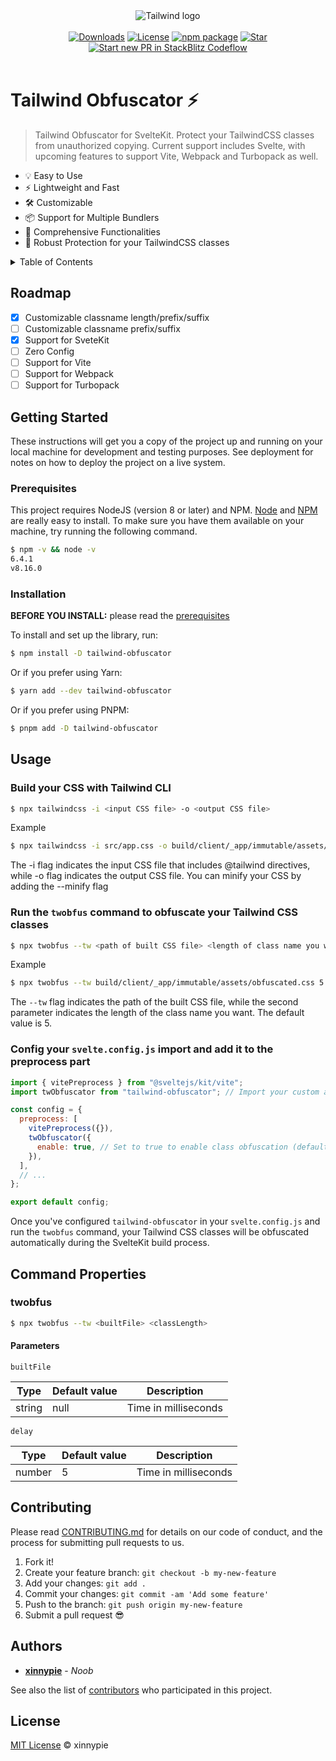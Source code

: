 <div align="center">
    <img src="https://m1r.ai/9/c33f3.png" alt="Tailwind logo">
</div>
<br/>
<div align="center">
  <!-- Downloads Permonth -->
  <a href="https://npmjs.org/package/tailwind-obfuscator"><img src="https://img.shields.io/npm/dm/tailwind-obfuscator.svg" alt="Downloads"></a>
  <a href="LICENSE.md"><img src="https://img.shields.io/github/license/xinnypie/tailwind-obfuscator" alt="License"></a>
  <a href="https://npmjs.com/package/tailwind-obfuscator"><img src="https://img.shields.io/npm/v/tailwind-obfuscator.svg" alt="npm package"></a>
  <a href="https://github.com/xinnypie/tailwind-obfuscator">
    <img src="https://badgen.net/github/stars/xinnypie/tailwind-obfuscator" alt="Star">
  </a>
  <a href="https://pr.new/xinnypie/tailwind-obfuscato"><img src="https://developer.stackblitz.com/img/start_pr_dark_small.svg" alt="Start new PR in StackBlitz Codeflow"></a>
</div>
<br/>

# Tailwind Obfuscator ⚡

> Tailwind Obfuscator for SvelteKit. Protect your TailwindCSS classes from unauthorized copying. Current support includes Svelte, with upcoming features to support Vite, Webpack and Turbopack as well.

- 💡 Easy to Use
- ⚡️ Lightweight and Fast
- 🛠️ Customizable
- 📦 Support for Multiple Bundlers
- 🔩 Comprehensive Functionalities
- 🔑 Robust Protection for your TailwindCSS classes



<details>
<summary>Table of Contents</summary>
<ol>
  <li>
    <a href="#getting-started">Getting Started</a>
    <ul>
      <li><a href="#prerequisites">Prerequisites</a></li>
      <li><a href="#installation">Installation</a></li>
    </ul>
  </li>
  <li><a href="#roadmap">Roadmap</a></li>
  <li>
    <a href="#usage">Usage</a>
    <ul>
      <li><a href="#build-your-css-with-tailwind-cli">Build your CSS with Tailwind CLI</a></li>
      <li><a href="#run-the-twobfus-command-to-obfuscate-your-tailwind-css-classes">Obfuscate TailwindCSS classes</a></li>
      <li><a href="#config-your-svelteconfigjs-import-and-add-it-to-the-preprocess-part">Config Svelte Project</a></li>
    </ul>
  </li>
  <li>
  <a href="#command-properties">Command Properties</a>
    <ul>
      <li>
      <a href="#twobfus">twobfus</a>
        <ul>
          <li><a href="#parameters">Parameters</a></li>
        </ul>
      </li>
    </ul>
  </li>
  <li><a href="#contributing">Contributing</a></li>
  <li><a href="#license">License</a></li>
  <li><a href="#authors">Authors</a></li>
</ol>
</details>

## Roadmap

- [x] Customizable classname length/prefix/suffix
- [ ] Customizable classname prefix/suffix
- [x] Support for SveteKit
- [ ] Zero Config
- [ ] Support for Vite
- [ ] Support for Webpack
- [ ] Support for Turbopack

## Getting Started

These instructions will get you a copy of the project up and running on your local machine for development and testing purposes. See deployment for notes on how to deploy the project on a live system.

### Prerequisites

This project requires NodeJS (version 8 or later) and NPM.
[Node](http://nodejs.org/) and [NPM](https://npmjs.org/) are really easy to install.
To make sure you have them available on your machine,
try running the following command.

```sh
$ npm -v && node -v
6.4.1
v8.16.0
```

### Installation

**BEFORE YOU INSTALL:** please read the [prerequisites](#prerequisites)

To install and set up the library, run:

```sh
$ npm install -D tailwind-obfuscator
```

Or if you prefer using Yarn:

```sh
$ yarn add --dev tailwind-obfuscator
```

Or if you prefer using PNPM:

```sh
$ pnpm add -D tailwind-obfuscator
```

## Usage

### Build your CSS with Tailwind CLI

```sh
$ npx tailwindcss -i <input CSS file> -o <output CSS file>
```

Example

```sh
$ npx tailwindcss -i src/app.css -o build/client/_app/immutable/assets/obfuscated.css
```

The -i flag indicates the input CSS file that includes @tailwind directives, while -o flag indicates the output CSS file. You can minify your CSS by adding the --minify flag

### Run the `twobfus` command to obfuscate your Tailwind CSS classes

```sh
$ npx twobfus --tw <path of built CSS file> <length of class name you want>
```

Example

```sh
$ npx twobfus --tw build/client/_app/immutable/assets/obfuscated.css 5
```

The `--tw` flag indicates the path of the built CSS file, while the second parameter indicates the length of the class name you want. The default value is 5.

### Config your `svelte.config.js` import and add it to the preprocess part

```javascript
import { vitePreprocess } from "@sveltejs/kit/vite";
import twObfuscator from "tailwind-obfuscator"; // Import your custom attribute replacement function

const config = {
  preprocess: [
    vitePreprocess({}),
    twObfuscator({
      enable: true, // Set to true to enable class obfuscation (default is true)
    }),
  ],
  // ...
};

export default config;
```

Once you've configured `tailwind-obfuscator` in your `svelte.config.js` and run the `twobfus` command, your Tailwind CSS classes will be obfuscated automatically during the SvelteKit build process.

## Command Properties

### twobfus

```sh
$ npx twobfus --tw <builtFile> <classLength>
```

#### Parameters

`builtFile`

| Type   | Default value | Description          |
| ------ | ------------- | -------------------- |
| string | null          | Time in milliseconds |

`delay`

| Type   | Default value | Description          |
| ------ | ------------- | -------------------- |
| number | 5             | Time in milliseconds |

## Contributing

Please read [CONTRIBUTING.md](CONTRIBUTING.md) for details on our code of conduct, and the process for submitting pull requests to us.

1.  Fork it!
2.  Create your feature branch: `git checkout -b my-new-feature`
3.  Add your changes: `git add .`
4.  Commit your changes: `git commit -am 'Add some feature'`
5.  Push to the branch: `git push origin my-new-feature`
6.  Submit a pull request :sunglasses:

## Authors

- **[xinnypie](https://github.com/xinnypie)** - _Noob_

See also the list of [contributors](https://github.com/xinnypie/tailwind-obfuscator/contributors) who participated in this project.

## License

[MIT License](LICENSE.md) © xinnypie
